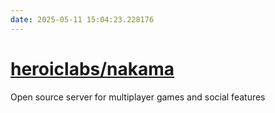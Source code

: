```yaml
---
date: 2025-05-11 15:04:23.228176
---
```


# [heroiclabs/nakama](https://github.com/heroiclabs/nakama)

Open source server for multiplayer games and social features